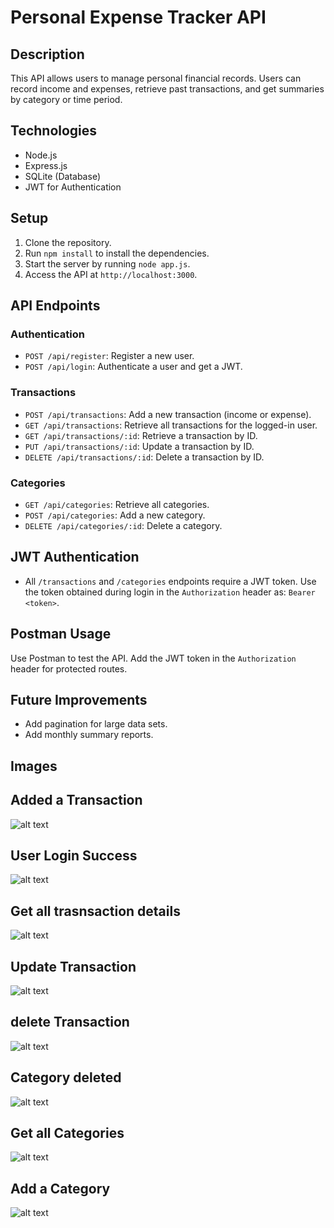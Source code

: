 # Personal Expense Tracker API

## Description

This API allows users to manage personal financial records. Users can record income and expenses, retrieve past transactions, and get summaries by category or time period.

## Technologies

- Node.js
- Express.js
- SQLite (Database)
- JWT for Authentication

## Setup

1. Clone the repository.
2. Run `npm install` to install the dependencies.
3. Start the server by running `node app.js`.
4. Access the API at `http://localhost:3000`.

## API Endpoints

### Authentication

- `POST /api/register`: Register a new user.
- `POST /api/login`: Authenticate a user and get a JWT.

### Transactions

- `POST /api/transactions`: Add a new transaction (income or expense).
- `GET /api/transactions`: Retrieve all transactions for the logged-in user.
- `GET /api/transactions/:id`: Retrieve a transaction by ID.
- `PUT /api/transactions/:id`: Update a transaction by ID.
- `DELETE /api/transactions/:id`: Delete a transaction by ID.

### Categories

- `GET /api/categories`: Retrieve all categories.
- `POST /api/categories`: Add a new category.
- `DELETE /api/categories/:id`: Delete a category.

## JWT Authentication

- All `/transactions` and `/categories` endpoints require a JWT token. Use the token obtained during login in the `Authorization` header as: `Bearer <token>`.

## Postman Usage

Use Postman to test the API. Add the JWT token in the `Authorization` header for protected routes.

## Future Improvements

- Add pagination for large data sets.
- Add monthly summary reports.


## Images

## Added a Transaction
![alt text](<Screenshot 2024-10-22 191446.png>)


## User Login Success
![alt text](<Screenshot 2024-10-22 190548.png>)


## Get all trasnsaction details
![alt text](<Screenshot 2024-10-22 221822.png>)


## Update Transaction
![alt text](<Screenshot 2024-10-22 222008.png>)


## delete Transaction
![alt text](<Screenshot 2024-10-22 222431.png>)


## Category deleted
![alt text](<Screenshot 2024-10-22 222120.png>)


## Get all Categories
![alt text](<Screenshot 2024-10-22 222221.png>)


## Add a Category
![alt text](<Screenshot 2024-10-22 222336.png>)


